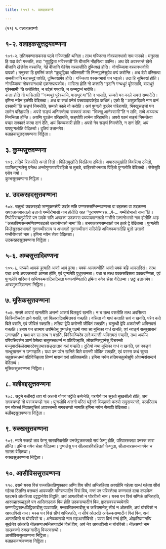 ```yaml
---
title: (११) १. वलाहकवग्गो

---
```

(११) १. वलाहकवग्गो  


## १-२. वलाहकसुत्तद्वयवण्णना

१०१-२. ततियपण्णासकस्स पठमे गज्‍जिताति थनिता। तत्थ गज्‍जित्वा नोवस्सनभावो नाम पापको। मनुस्सा हि यदा देवो गज्‍जति, तदा ‘‘सुवुट्ठिता भविस्सती’’ति बीजानि नीहरित्वा वपन्ति। अथ देवे अवस्सन्ते खेत्ते बीजानि खेत्तेयेव नस्सन्ति, गेहे बीजानि गेहेयेव नस्सन्तीति दुब्भिक्खं होति। नोगज्‍जित्वा वस्सनभावोपि पापको। मनुस्सा हि इमस्मिं काले ‘‘दुब्बुट्ठिका भविस्सती’’ति निन्‍नट्ठानेसुयेव वप्पं करोन्ति। अथ देवो वस्सित्वा सब्बबीजानि महासमुद्दं पापेति, दुब्भिक्खमेव होति। गज्‍जित्वा वस्सनभावो पन भद्दको। तदा हि सुभिक्खं होति। नोगज्‍जित्वा नोवस्सनभावो एकन्तपापकोव। भासिता होति नो कत्ताति ‘‘इदानि गन्थधुरं पूरेस्सामि, वासधुरं पूरेस्सामी’’ति कथेतियेव, न उद्देसं गण्हाति, न कम्मट्ठानं भावेति।  
कत्ता होति नो भासिताति ‘‘गन्थधुरं पूरेस्सामि, वासधुरं वा’’ति न भासति, सम्पत्ते पन काले समत्तं सम्पादेति। इमिना नयेन इतरेपि वेदितब्बा। अथ वा सब्बं पनेतं पच्‍चयदायकेहेव कथितं। एको हि ‘‘असुकदिवसे नाम दानं दस्सामी’’ति सङ्घं निमन्तेति, सम्पत्ते काले नो करोति। अयं पुग्गलो पुञ्‍ञेन परिहायति, भिक्खुसङ्घो पन लाभेन परिहायति। अपरो सङ्घं अनिमन्तेत्वा सक्‍कारं कत्वा ‘‘भिक्खू आनेस्सामी’’ति न लभि, सब्बे अञ्‍ञत्थ निमन्तिता होन्ति। अयम्पि पुञ्‍ञेन परिहायति, सङ्घोपि लाभेन परिहायति। अपरो पठमं सङ्घं निमन्तेत्वा पच्छा सक्‍कारं कत्वा दानं देति, अयं किच्‍चकारी होति। अपरो नेव सङ्घं निमन्तेति, न दानं देति, अयं पापपुग्गलोति वेदितब्बो। दुतियं उत्तानमेव।  
वलाहकसुत्तद्वयवण्णना निट्ठिता।  


## ३. कुम्भसुत्तवण्णना

१०३. ततिये रित्तकोति अन्तो रित्तो। पिहितमुखोति पिदहित्वा ठपितो। अपारुतमुखोति विवरित्वा ठपितो, उपमितपुग्गलेसु पनेत्थ अन्तोगुणसारविरहितो च तुच्छो, बाहिरसोभनताय पिहितो पुग्गलोति वेदितब्बो। सेसेसुपि एसेव नयो।  
कुम्भसुत्तवण्णना निट्ठिता।  


## ४. उदकरहदसुत्तवण्णना

१०४. चतुत्थे उदकरहदो जण्णुकमत्तेपि उदके सति पण्णरससम्भिन्‍नवण्णत्ता वा बहलत्ता वा उदकस्स अपञ्‍ञायमानतलो उत्तानो गम्भीरोभासो नाम होतीति आह ‘‘पुराणपण्णरस…पे॰… गम्भीरोभासो नामा’’ति। तिपोरिसचतुपोरिसे पन उदके सति अच्छत्ता उदकस्स पञ्‍ञायमानतलो गम्भीरो उत्तानोभासो नाम होतीति आह ‘‘अच्छविप्पसन्‍नमणिवण्णउदको उत्तानोभासो नामा’’ति। उभयकारणसम्भवतो पन इतरे द्वे वेदितब्बा। पुग्गलेपि किलेसुस्सदभावतो गुणगम्भीरताय च अभावतो गुणगम्भीरानं सदिसेहि अभिक्‍कमनादीहि युत्तो उत्तानो गम्भीरोभासो नाम। इमिना नयेन सेसा वेदितब्बा।  
उदकरहदसुत्तवण्णना निट्ठिता।  


## ५-६. अम्बसुत्तादिवण्णना

१०५-६. पञ्‍चमे आमकं हुत्वाति अन्तो आमं हुत्वा। पक्‍कं आमवण्णीति अन्तो पक्‍कं बहि आमसदिसं। तत्थ यथा अम्बे अपक्‍कभावो आमता होति, एवं पुग्गलेपि पुथुज्‍जनता। यथा च तत्थ पक्‍कसदिसता पक्‍कवण्णिता, एवं पुग्गलेपि अरियानं अभिक्‍कमनादिसदिसता पक्‍कवण्णिताति इमिना नयेन सेसा वेदितब्बा। छट्ठं उत्तानमेव।  
अम्बसुत्तादिवण्णना निट्ठिता।  


## ७. मूसिकसुत्तवण्णना

१०७. सत्तमे आवाटं खनतीति अत्तनो आसयं बिलकूपं खनति। न च तत्थ वसतीति तत्थ अवसित्वा किस्मिञ्‍चिदेव ठाने वसति, एवं बिळारादिअमित्तवसं गच्छति। वसिता नो गाधं कत्ताति सयं न खनति, परेन कते बिले वसति, एवं जीवितं रक्खति। ततिया द्वेपि करोन्ती जीवितं रक्खति। चतुत्थी द्वेपि अकरोन्ती अमित्तवसं गच्छति। इमाय पन उपमाय उपमितेसु पुग्गलेसु पठमो यथा सा मूसिका गाधं खनति, एवं नवङ्गं सत्थुसासनं उग्गण्हाति। यथा पन सा तत्थ न वसति, किस्मिञ्‍चिदेव ठाने वसन्ती अमित्तवसं गच्छति, तथा अयम्पि परियत्तिवसेन ञाणं पेसेत्वा चतुसच्‍चधम्मं न पटिविज्झति, लोकामिसट्ठानेसु विचरन्तो मच्‍चुमारकिलेसमारदेवपुत्तमारसङ्खातानं वसं गच्छति। दुतियो यथा मूसिका गाधं न खनति, एवं नवङ्गं सत्थुसासनं न उग्गण्हाति। यथा पन परेन खनिते बिले वसन्ती जीवितं रक्खति, एवं परस्स कथं सुत्वा चतुसच्‍चधम्मं पटिविज्झित्वा तिण्णं मारानं वसं अतिक्‍कमति। इमिना नयेन ततियचतुत्थेसुपि ओपम्मसंसन्दनं वेदितब्बं।  
मूसिकसुत्तवण्णना निट्ठिता।  


## ८. बलीबद्दसुत्तवण्णना

१०८. अट्ठमे बलीबद्दो ताव यो अत्तनो गोगणं घट्टेति उब्बेजेति, परगोणे पन सूरतो सुखसीलो होति, अयं सगवचण्डो नो परगवचण्डो नाम। पुग्गलोपि अत्तनो परिसं घट्टेन्तो विज्झन्तो फरुसे समुदाचरन्तो, परपरिसाय पन सोरच्‍चं निवातवुत्तितं आपज्‍जन्तो सगवचण्डो नामाति इमिना नयेन सेसापि वेदितब्बा।  
बलीबद्दसुत्तवण्णना निट्ठिता।  


## ९. रुक्खसुत्तवण्णना

१०९. नवमे रुक्खो ताव फेग्गु सारपरिवारोति वनजेट्ठकरुक्खो सयं फेग्गु होति, परिवाररुक्खा पनस्स सारा होन्ति। इमिना नयेन सेसा वेदितब्बा। पुग्गलेसु पन सीलसारविरहिततो फेग्गुता, सीलाचारसमन्‍नागमेन च सारता वेदितब्बा।  
रुक्खसुत्तवण्णना निट्ठिता।  


## १०. आसीविससुत्तवण्णना

११०. दसमे यस्स विसं पज्‍जलिततिणुक्‍काय अग्गि विय सीघं अभिरुहित्वा अक्खीनि गहेत्वा खन्धं गहेत्वा सीसं गहेत्वा ठितन्ति वत्तब्बतं आपज्‍जति मणिसप्पादीनं विसं विय, मन्तं पन परिवत्तेत्वा कण्णवातं दत्वा दण्डकेन पहटमत्ते ओतरित्वा दट्ठट्ठानेयेव तिट्ठति, अयं आगतविसो न घोरविसो नाम। यस्स पन विसं सणिकं अभिरुहति, आरुळ्हारुळ्हट्ठाने पन आसित्तउदकं विय होति उदकसप्पादीनं विय, द्वादसवस्सच्‍चयेनपि कण्णविद्धखन्धपिट्ठिकादीसु पञ्‍ञायति, मन्तपरिवत्तनादीसु च करियमानेसु सीघं न ओतरति, अयं घोरविसो न आगतविसो नाम। यस्स पन विसं सीघं अभिरुहति, न सीघं ओतरति अनेळकसप्पादीनं विसं विय, अयं आगतविसो च घोरविसो च। अनेळकसप्पो नाम महाआसीविसो। यस्स विसं मन्दं होति, ओहारियमानम्पि सुखेनेव ओतरति नीलसप्पधमनिसप्पादीनं विसं विय, अयं नेव आगतविसो न घोरविसो। नीलसप्पो नाम साखवण्णो रुक्खग्गादीसु विचरणसप्पो।  
आसीविससुत्तवण्णना निट्ठिता।  
वलाहकवग्गवण्णना निट्ठिता।  